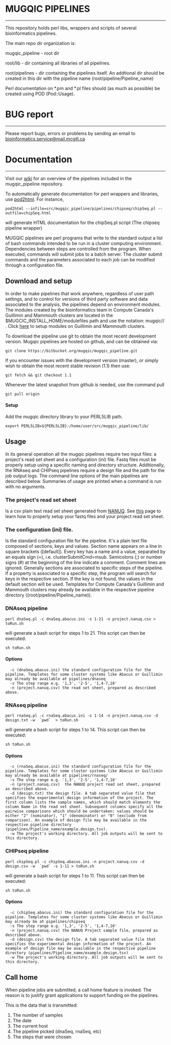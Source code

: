 # MUGQIC PIPELINES
-------------

This repository holds perl libs, wrappers and scripts of several bioinformatics pipelines.

The main repo dir organization is:

mugqic_pipeline  -  root dir

root/lib       - dir containing all libraries of all pipelines. 

root/pipelines - dir containing the pipelines itself. An addtional dir should be created in this dir with the pipeline name \(root/pipeline/Pipeline_name\)

Perl documentation on *.pm and *.pl files should \(as much as possible\) be created using POD \(Pod::Usage\). 


# BUG report
-------------

Please report bugs, errors or problems by sending an email to [bioinformatics.service@mail.mcgill.ca](mailto:bioinformatics.service@mail.mcgill.ca)


# Documentation 
-------------

Visit our [wiki](https://biowiki.atlassian.net/wiki/display/PS/Pipeline+Space+Home) for an overview of the pipelines included in the mugqic_pipeline repository. 

To automatically generate documentation for perl wrappers and libraries, use [pod2html](http://perldoc.perl.org/Pod/Html.html). For instance, 

    pod2html --infile=src/mugqic_pipeline/pipelines/chipseq/chipSeq.pl --outfile=chipSeq.html

will generate HTML documentation for the chipSeq.pl script (The chipseq pipeline wrapper)

MUGQIC pipelines are perl programs that write to the standard output a list of bash commands intended to be run in a cluster computing environment. Dependencies between steps are controlled from the program. When executed, commands will submit jobs to a batch server. The cluster submit commands and the parameters associated to each job can be modified through a configuration file.


## Download and setup

In order to make pipelines that work anywhere, regardless of user path settings, and to control for versions of third party software and data associated to the analysis, the pipelines depend on environment modules. The modules created by the bioinformatics team in Compute Canada's Guillimin and Mammouth clusters are located in the $MUGCIC_INSTALL_HOME/modulefiles path and use the notation: mugqic/<software>/<version> . Click [here](https://biowiki.atlassian.net/wiki/display/CS/Software+and+Data+Dependencies) to setup modules on Guillimin and Mammouth clusters.


To download the pipeline use git to obtain the most recent development version. Mugqic pipelines are hosted on github, and can be obtained via:

    git clone https://bitbucket.org/mugqic/mugqic_pipeline.git


If you encounter issues with the development version (master), or simply wish to obtain the most recent stable revision (1.1) then use:

    git fetch && git checkout 1.1

Whenever the latest snapshot from github is needed, use the command pull

    git pull origin

#### Setup

Add the mugqic directory library to your PERL5LIB path.

    export PERL5LIB=${PERL5LIB}:/home/user/src/mugqic_pipeline/lib/ 

    
## Usage

In its general operation all the mugqic pipelines require two input files: a project's read set sheet and a configuration (ini) file. Fastq files must be properly setup using a specific naming and directory structure. Additionally, the RNAseq and CHIPseq pipelines require a design file and the path for the job output logs. The command line options of the main pipelines are described below. Summaries of usage are printed when a command is run with no arguments. 

###   The project's read set sheet 

Is a csv plain text read set sheet generated from [NANUQ](http://gqinnovationcenter.com/index.aspx). See [this](https://biowiki.atlassian.net/wiki/display/PS/Read+Set+Files+%28FastQ%29+Setup) page to learn how to properly setup your fastq files and your project read set sheet.


###   The configuration (ini) file. 
Is the standard configuration file for the pipeline. It's a plain text file composed of sections, keys and values. Section name appears on a line in square brackets ([default]). Every key has a name and a value, separated by an equals sign (=), i.e. clusterSubmitCmd=msub. Semicolons (;) or number signs (#) at the beginning of the line indicate a comment. Comment lines are ignored. Generally sections are associated to specific steps of the pipeline. If a property is associated to a specific step, the program will search for keys in the respective section. If the key is not found, the values in the default section will be used. Templates for Compute Canada's Guillimin and Mammouth clusters may already be available in the respective pipeline directory (\(root/pipeline/Pipeline_name\)).


###   DNAseq pipeline

    perl dnaSeq.pl -c dnaSeq.abacus.ini -s 1-21 -n project.nanuq.csv > toRun.sh

will generate a bash script for steps 1 to 21. This script can then be executed:

    sh toRun.sh

####    Options

      -c (dnaSeq.abacus.ini) the standard configuration file for the pipeline. Templates for some cluster systems like Abacus or Guillimin may already be available at pipelines/dnaseq
      -s The step range e.g. '1,3', '2-5', '1,4-7,10'
      -n (project.nanuq.csv) the read set sheet, prepared as described above.

###   RNAseq pipeline

    perl rnaSeq.pl -c rnaSeq.abacus.ini -s 1-14 -n project.nanuq.csv -d design.txt -w  `pwd`  > toRun.sh

will generate a bash script for steps 1 to 14. This script can then be executed:

    sh toRun.sh

####      Options

      -c (rnaSeq.abacus.ini) the standard configuration file for the pipeline. Templates for some cluster systems like Abacus or Guillimin may already be available at pipelines/rnaseq/
      -s The step range e.g. '1,3', '2-5', '1,4-7,10'
      -n (project.nanuq.csv)  the NANUQ project read set sheet, prepared as described above.
      -d (design.txt) the design file. A tab separated value file that specifies the experimental design information of the project. The first column lists the sample names, which should match elements the column Name in the read set sheet. Subsequent columns specify all the pairwise comparisons which should be undertaken: values should be either "2" (nominator), "1" (denominator) or "0" (exclude from comparison). An example of design file may be available in the respective pipeline directory (pipelines/Pipeline_name/example.design.tsv).
      -w The project's working directory. All job outputs will be sent to this directory.

###   CHIPseq pipeline

    perl chipSeq.pl -c chipSeq.abacus.ini -n project.nanuq.csv -d design.csv -w  `pwd` -s 1-11 > toRun.sh

will generate a bash script for steps 1 to 11. This script can then be executed:

    sh toRun.sh

####      Options

      -c (chipSeq.abacus.ini) the standard configuration file for the pipeline. Templates for some cluster systems like Abacus or Guillimin may already be at pipelines/chipseq
      -s The step range e.g. '1,3', '2-5', '1,4-7,10'
      -n (project.nanuq.csv) the NANUQ Project sample file, prepared as described above.
      -d (design.csv) the design file. A tab separated value file that specifies the experimental design information of the project. An example of design file may be available in the respective pipeline directory (pipelines/Pipeline_name/example.design.tsv)
      -w The project's working directory. All job outputs will be sent to this directory.

## Call home
When pipeline jobs are submitted, a call home feature is invoked. The reason is to justify grant applications to support funding on the pipelines.

This is the data that is transmitted:

1.    The number of samples
2.    The date
3.    The current host
4.    The pipeline picked (dnaSeq, rnaSeq, etc)
5.    The steps that were chosen